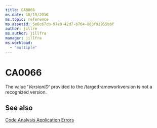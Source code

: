 ```yaml
---
title: CA0066
ms.date: 10/19/2016
ms.topic: reference
ms.assetid: 5e6c67cb-97e9-42d7-b764-803f92955b6f
author: jillre
ms.author: jillfra
manager: jillfra
ms.workload:
  - "multiple"
---
```

# CA0066
The value '*VersionID*' provided to the /targetframeworkversion is not a recognized version.

## See also
[Code Analysis Application Errors](../code-quality/code-analysis-application-errors.md)

